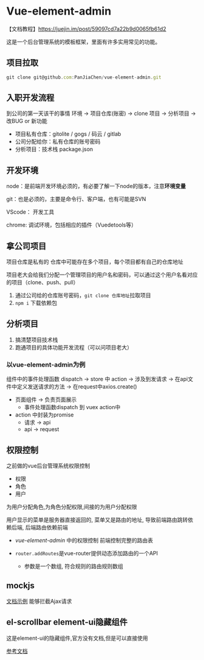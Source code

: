 # Vue-element-admin
【文档教程】https://juejin.im/post/59097cd7a22b9d0065fb61d2

这是一个后台管理系统的模板框架，里面有许多实用常见的功能。

## 项目拉取
```js
git clone git@github.com:PanJiaChen/vue-element-admin.git
```
## 入职开发流程
到公司的第一天该干的事情
环境 -> 项目仓库(账密) -> clone 项目 -> 分析项目 -> 改BUG or 新功能

- 项目私有仓库：gitolite / gogs / 码云 / gitlab
- 公司分配给你：私有仓库的账号密码
- 分析项目：技术栈 package.json

## 开发环境 
node：是前端开发环境必须的，有必要了解一下node的版本，注意**环境变量**

git：也是必须的，主要是命令行、客户端，也有可能是SVN

VScode： 开发工具

chrome: 调试环境，包括相应的插件（Vuedetools等）

## 拿公司项目
项目仓库是私有的
仓库中可能存在多个项目，每个项目都有自己的仓库地址

项目老大会给我们分配一个管理项目的用户名和密码，可以通过这个用户名看对应的项目（clone、push、pull）

1. 通过公司给的仓库账号密码，`git clone 仓库地址`拉取项目
2. `npm i` 下载依赖包

## 分析项目
1. 搞清楚项目技术栈
2. 跑通项目的具体功能开发流程（可以问项目老大）

### 以vue-element-admin为例
组件中的事件处理函数 dispatch -> store 中 action -> 涉及到发请求 -> 在api文件中定义发送请求的方法 -> 在request中axios.create()

- 页面组件 -> 负责页面展示
  - 事件处理函数dispatch 到 vuex action中
- action 中封装为promise
  - 请求 -> api
  - api -> request
  

## 权限控制
之前做的vue后台管理系统权限控制

- 权限
- 角色
- 用户

为用户分配角色,为角色分配权限,间接的为用户分配权限

用户显示的菜单是服务器直接返回的, 菜单又是路由的地址, 导致前端路由跳转依赖后端, 后端路由依赖前端

- *vue-element-admin* 中的权限控制
前端控制完整的路由表

- `router.addRoutes`是vue-router提供动态添加路由的一个API
  - 参数是一个数组, 符合规则的路由规则数组

## mockjs
[文档示例](http://mockjs.com/examples.html)
能够拦截Ajax请求

## el-scrollbar element-ui隐藏组件
这是element-ui的隐藏组件,官方没有文档,但是可以直接使用

[参考文档](https://segmentfault.com/a/1190000015068613)

